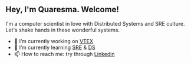## Hey, I'm Quaresma. Welcome!

I'm a computer scientist in love with Distributed Systems and SRE culture. Let's shake hands in these wonderful systems.

- 🔭 I’m currently working on [VTEX](https://vtex.com/)
- 🌱 I’m currently learning [SRE](https://sre.google/) & [DS](https://www.confluent.io/learn/distributed-systems/)
- 📫 How to reach me: try through [Linkedin](https://www.linkedin.com/in/dfquaresma/)
